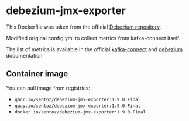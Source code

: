 # debezium-jmx-exporter

This Dockerfile was taken from the official
[Debezium repository](https://github.com/debezium/debezium-examples/tree/main/monitoring/debezium-jmx-exporter).

Modified original config.yml to collect metrics from kafka-connect itself.

The list of metrics is available in the official
[kafka-connect](https://docs.confluent.io/home/connect/self-managed/monitoring.html#using-jmx-to-monitor-kconnect)
and [debezium](https://debezium.io/documentation/reference/connectors/postgresql.html#postgresql-monitoring)
documentation

## Container image

You can pull image from registries:

* `ghcr.io/sentoz/debezium-jmx-exporter:1.9.0.Final`
* `quay.io/sentoz/debezium-jmx-exporter:1.9.0.Final`
* `docker.io/sentoz/debezium-jmx-exporter:1.9.0.Final`

<!--
Title: Debezium JMX Exporter
Description: Dockerfile for build image with jmx exporter.
Author: sentoz
Keywords:
  debezium jmx exporter
  debezium prometheus exporter
  kafka connect jmx exporter
-->
